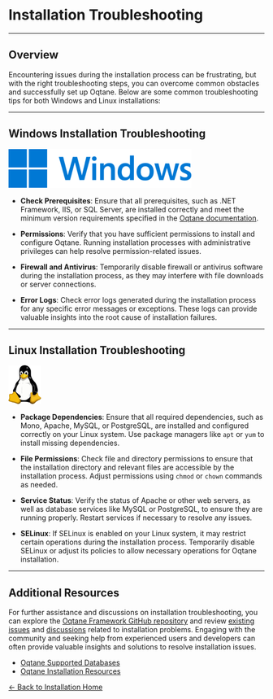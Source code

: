 # Installation Troubleshooting

---

## Overview

Encountering issues during the installation process can be frustrating, but with the right troubleshooting steps, you can overcome common obstacles and successfully set up Oqtane. Below are some common troubleshooting tips for both Windows and Linux installations:

---

## Windows Installation Troubleshooting

![Windows Logo](../installation/assets/windows-logo.png)

- **Check Prerequisites**: Ensure that all prerequisites, such as .NET Framework, IIS, or SQL Server, are installed correctly and meet the minimum version requirements specified in the [Oqtane documentation](https://docs.oqtane.org/manuals/installation).

- **Permissions**: Verify that you have sufficient permissions to install and configure Oqtane. Running installation processes with administrative privileges can help resolve permission-related issues.

- **Firewall and Antivirus**: Temporarily disable firewall or antivirus software during the installation process, as they may interfere with file downloads or server connections.

- **Error Logs**: Check error logs generated during the installation process for any specific error messages or exceptions. These logs can provide valuable insights into the root cause of installation failures.

---

## Linux Installation Troubleshooting

![Linux Logo](../installation/assets/linux-logo.png)

- **Package Dependencies**: Ensure that all required dependencies, such as Mono, Apache, MySQL, or PostgreSQL, are installed and configured correctly on your Linux system. Use package managers like `apt` or `yum` to install missing dependencies.

- **File Permissions**: Check file and directory permissions to ensure that the installation directory and relevant files are accessible by the installation process. Adjust permissions using `chmod` or `chown` commands as needed.

- **Service Status**: Verify the status of Apache or other web servers, as well as database services like MySQL or PostgreSQL, to ensure they are running properly. Restart services if necessary to resolve any issues.

- **SELinux**: If SELinux is enabled on your Linux system, it may restrict certain operations during the installation process. Temporarily disable SELinux or adjust its policies to allow necessary operations for Oqtane installation.

---

## Additional Resources

For further assistance and discussions on installation troubleshooting, you can explore the [Oqtane Framework GitHub repository](https://github.com/oqtane/oqtane.framework) and review [existing issues](https://github.com/oqtane/oqtane.framework/issues) and [discussions](https://github.com/oqtane/oqtane.framework/discussions) related to installation problems. Engaging with the community and seeking help from experienced users and developers can often provide valuable insights and solutions to resolve installation issues.

- [Oqtane Supported Databases](../installation/databases.md)
- [Oqtane Installation Resources](../installation/resources.md)

[← Back to Installation Home](index.md)
